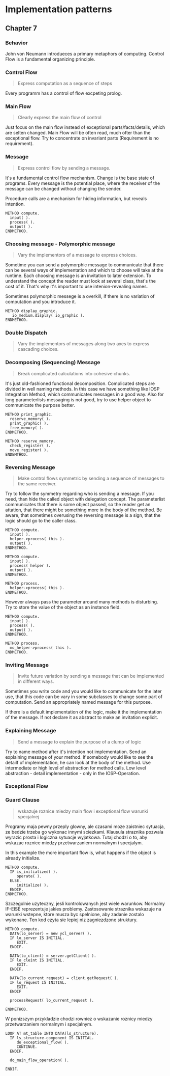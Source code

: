 # Implementation patterns

## Chapter 7

### Behavior

John von Neumann introdueces a primary metaphors of computing. Control Flow is a fundamental organizing principle.

### Control Flow

> Express computation as a sequence of steps

Every programm has a control of flow excpeting prolog. 


 ### Main Flow
 
 > Clearly express the main flow of control 
 
 Just focus on the main flow instead of exceptional parts/facts/details, which are selten changed. Main Flow will be often read, much ofter than the exceptional flow. Try to concentrate on invariant parts (Requirement is no requirement).
 
 ### Message
  
  > Express control flow by sending a message. 
  
  It's a fundamental control flow mechanism. Change is the base state of programs. Every message is the potential place, where the receiver of the message can be changed without changing the sender. 
  
  Procedure calls are a mechanism for hiding information, but reveals intention. 
  
  ```
 METHOD compute.
    input( ).
    process( ).
    output( ).
 ENDMETHOD.
  ```
  
 ### Choosing message - Polymorphic message
 
 > Vary the implementors of a message to express choices. 
 
Sometime you can send a polymorphic message to communicate that there can be several ways of implementation and which to choose will take at the runtime. Each choosing message is an invitation to later extension. 
To understand the concept the reader must look at several class, that's the cost of it. That's why it's important to use intenion-revealing names. 

Sometimes polymorphic messege is a overkill, if there is no variation of computation and you introduce it. 

 ```
 METHOD display_graphic. 
    io_medium.display( io_graphic ).
 ENDMETHOD.
 
 ```
 
 ### Double Dispatch
 
 > Vary the implementors of messages along two axes to express cascading choices. 
 
 ### Decomposing (Sequencing) Message
 
 > Break complicated calculations into cohesive chunks. 
 
It's just old-fashioned functional decomposition. Complicated steps are divided in well naming methods. In this case we have something like IOSP Integration Method, which communicates messages in a good way. Also for long parameterlists messaging is not good, try to use helper object to communicate the purpose better. 
 
  ```
 METHOD print_graphic. 
    reserve_memory( ).
    print_graphic( ).
    free_memory( ).
 ENDMETHOD.
 
 METHOD reserve_memory. 
    check_register( ).
    move_register( ).
 ENDEMTHOD.
 
 ```
 
### Reversing Message
   
   > Make control flows symmetric by sending a sequence of messages to the same receiver. 
   
Try to follow the symmetry regarding who is sending a message. If you need, than hide the called object with delegation concept.
The parameterlist communicates that there is some object passed, so the reader get an attation, that there might be something more in the body of the method. Be aware, that sometimes overusing the reversing message is a sign, that the logic should go to the caller class.
     
  ```
 METHOD compute. 
    input( ).
    helper->process( this ).
    output( ).
 ENDMETHOD.
 
 METHOD compute. 
    input( ).
    process( helper ).
    output( ).
 ENDMETHOD.
 
 METHOD process. 
    helper->process( this ).
 ENDMETHOD.
 ```
   
However always pass the parameter around many methods is disturbing. Try to store the value of the object as an instance field. 

  ```
 METHOD compute. 
    input( ).
    process( ).
    output( ).
 ENDMETHOD.
 
 METHOD process. 
    mo_helper->process( this ).
 ENDMETHOD.

 ```

 ### Inviting Message
 
 > Invite future variation by sending a message that can be implemented in different ways.
 
 
Sometimes you write code and you would like to communicate for the later use, that this code can be vary in some subclasses to change some part of computation. Send an appropriately named message for this purpose. 

If there is a default implementation of the logic, make it the implementation of the message. If not declare it as abstract to make an invitation explicit. 

 ### Explaining Message 
 
 > Send a message to explain the purpose of a clump of logic
 
Try to name method after it's intention not implementation. Send an explaining message of your method. If somebody would like to see the detailf of implementation, he can look at the body of the method. Use intermediate or high level of abstraction for method calls. Low level abstraction - detail implementation - only in the IOSP-Operation. 
 

 ### Exceptional Flow
 
 
 ### Guard Clause
  
  
> wskazuje roznice miedzy main flow i exceptional flow
> warunki specjalnej 

Programy maja pewny przeply glowny, ale czasami moze zaistniec sytuacja, ze bedzie trzeba go wykonac innymi sciezkami. Klausula straznika pozwala wyrazic prosta i logiczna sytuacje wyjatkowa. Tutaj chodzi o to, aby wskazac roznice miedzy przetwarzaniem normalnym i specjalym.
 
In this example the more important flow is, what happens if the object is already initialize.
  
 ```
 METHOD compute. 
   IF is_initialized( ).
      operate( ).
   ELSE. 
      initialize( ).
   ENDIF.
 ENDMETHOD.
 ```
 
Szczegolnie uzyteczny, jesli kontrolowanych jest wiele warunkow. Normalny IF-ElSE reprezentuje jakies problemy. Zastosowanie straznika wskazuje na warunki wstepne, ktore musza byc spelnione, aby zadanie zostalo wykonane. Ten kod czyta sie lepiej niz zagniezdzone struktury.
 
 ```
 METHOD compute. 
   DATA(lo_server) = new ycl_server( ).
   IF lo_server IS INITIAL. 
      EXIT.
   ENDIF.
   
   DATA(lo_client) = server.getClient( ).
   IF lo_cleint IS INITIAL. 
      EXIT.
   ENDIF.
   
   DATA(lo_current_request) = client.getRequest( ).
   IF lo_request IS INITIAL.
      EXIT.
   ENDIF
   
   processRequest( lo_current_request ).
   
 ENDMETHOD.
 ```
 
 W ponizszym przykladzie chodzi rowniez o wskazanie roznicy miedzy przetwarzaniem normalnym i specjalnym.
 
  ```
  LOOP AT mt_table INTO DATA(ls_structure). 
    IF ls_structure-component IS INITIAL. 
       do_exceptional_flow( ). 
       CONTINUE.
    ENDIF.
    
    do_main_flow_operation( ).
    
  ENDIF.
  
  ```
 
